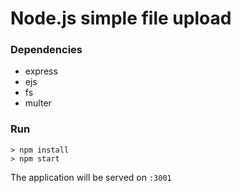 # Node.js simple file upload

### Dependencies
- express
- ejs
- fs
- multer


### Run
```
> npm install
> npm start
```
The application will be served on `:3001`
